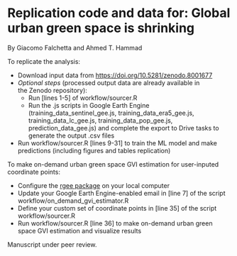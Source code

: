 # Replication code and data for: Global urban green space is shrinking
By Giacomo Falchetta and Ahmed T. Hammad

To replicate the analysis:

- Download input data from https://doi.org/10.5281/zenodo.8001677
- *Optional steps* (processed output data are already available in the Zenodo repository):
     - Run [lines 1-5] of workflow/sourcer.R
     - Run the .js scripts in Google Earth Engine (training_data_sentinel_gee.js, training_data_era5_gee.js, training_data_lc_gee.js, training_data_pop_gee.js, prediction_data_gee.js) and complete the export to Drive tasks to generate the output .csv files
- Run workflow/sourcer.R [lines 9-31] to train the ML model and make predictions (including figures and tables replication)

To make on-demand urban green space GVI estimation for user-inputed coordinate points:
- Configure the [rgee package](https://github.com/r-spatial/rgee) on your local computer
- Update your Google Earth Engine-enabled email in [line 7] of the script workflow/on_demand_gvi_estimator.R
- Define your custom set of coordinate points in [line 35] of the script workflow/sourcer.R
- Run workflow/sourcer.R [line 36] to make on-demand urban green space GVI estimation and visualize results

Manuscript under peer review.
